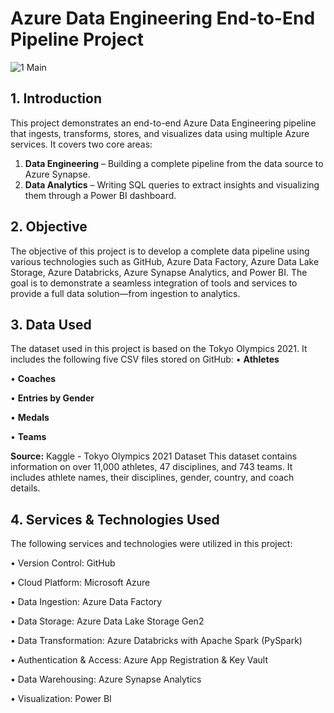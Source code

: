 # **Azure Data Engineering End-to-End Pipeline Project**
![1  Main](https://github.com/user-attachments/assets/c3ae66a9-1257-4d64-b5ae-2f217b6b7963)

## **1. Introduction**

This project demonstrates an end-to-end Azure Data Engineering pipeline that ingests, transforms, stores, and visualizes data using multiple Azure services. It covers two core areas:
1.	**Data Engineering** – Building a complete pipeline from the data source to Azure Synapse.
2.	**Data Analytics** – Writing SQL queries to extract insights and visualizing them through a Power BI dashboard.

## **2. Objective**

The objective of this project is to develop a complete data pipeline using various technologies such as GitHub, Azure Data Factory, Azure Data Lake Storage, Azure Databricks, Azure Synapse Analytics, and Power BI. The goal is to demonstrate a seamless integration of tools and services to provide a full data solution—from ingestion to analytics.

## 3. Data Used

The dataset used in this project is based on the Tokyo Olympics 2021. It includes the following five CSV files stored on GitHub:
•	**Athletes**

•	**Coaches**

•	**Entries by Gender**

•	**Medals**

•	**Teams**

**Source:** Kaggle - Tokyo Olympics 2021 Dataset
This dataset contains information on over 11,000 athletes, 47 disciplines, and 743 teams. It includes athlete names, their disciplines, gender, country, and coach details.

## **4. Services & Technologies Used**

The following services and technologies were utilized in this project:

•	Version Control: GitHub

•	Cloud Platform: Microsoft Azure

•	Data Ingestion: Azure Data Factory

•	Data Storage: Azure Data Lake Storage Gen2

•	Data Transformation: Azure Databricks with Apache Spark (PySpark)

•	Authentication & Access: Azure App Registration & Key Vault

•	Data Warehousing: Azure Synapse Analytics

•	Visualization: Power BI


